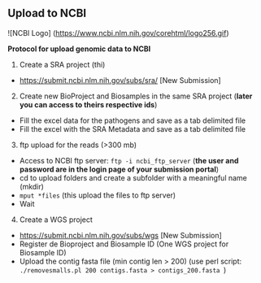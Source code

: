 ## Upload to NCBI

![NCBI Logo]
(https://www.ncbi.nlm.nih.gov/corehtml/logo256.gif)


**Protocol for upload genomic data to NCBI**

1. Create a SRA project (thi)
  * https://submit.ncbi.nlm.nih.gov/subs/sra/ [New Submission]
  
2. Create new BioProject and Biosamples in the same SRA project (**later you can access to theirs respective ids**)
  * Fill the excel data for the pathogens and save as a tab delimited file
  * Fill the excel with the SRA Metadata and save as a tab delimited file
 
3. ftp upload for the reads (>300 mb)
  * Access to NCBI ftp server: ``` ftp -i ncbi_ftp_server ``` (**the user and password are in the login page of your submission portal**)
  * cd to upload folders and create a subfolder with a meaningful name (mkdir) 
  * ``` mput *files ``` (this upload the files to ftp server)
  * Wait

4. Create a WGS project
  * https://submit.ncbi.nlm.nih.gov/subs/wgs [New Submission]
  * Register de Bioproject and Biosample ID (One WGS project for Biosample ID)
  * Upload the contig fasta file (min contig len > 200) (use perl script: ```./removesmalls.pl 200 contigs.fasta > contigs_200.fasta ```) 
  
